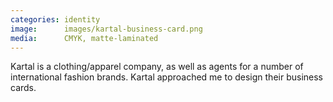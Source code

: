 ```yaml
---
categories: identity
image:      images/kartal-business-card.png
media:      CMYK, matte-laminated
---
```

Kartal is a clothing/apparel company, as well as agents for a number of
international fashion brands. Kartal approached me to design their business
cards.

